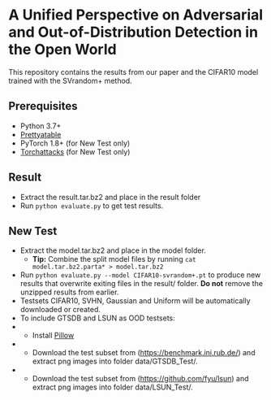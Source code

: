 #  A Unified Perspective on Adversarial and Out-of-Distribution Detection in the Open World

This repository contains the results from our paper and the CIFAR10 model trained with the SVrandom+ method.

## Prerequisites
* Python 3.7+
* [Prettyatable](https://pypi.org/project/prettytable/)
* PyTorch 1.8+ (for New Test only)
* [Torchattacks](https://github.com/Harry24k/adversarial-attacks-pytorch) (for New Test only)


## Result
* Extract the result.tar.bz2 and place in the result folder
* Run `python evaluate.py` to get test results.

## New Test
* Extract the model.tar.bz2 and place in the model folder. 
    * **Tip:** Combine the split model files by running `cat model.tar.bz2.parta* > model.tar.bz2`
* Run `python evaluate.py --model CIFAR10-svrandom+.pt` to produce new results that overwrite exiting files in the result/ folder. **Do not** remove the unzipped results from earlier.
* Testsets CIFAR10, SVHN, Gaussian and Uniform will be automatically downloaded or created. 
* To include GTSDB and LSUN as OOD testsets:
* * Install [Pillow](https://pillow.readthedocs.io/en/stable/)
* * Download the test subset from (https://benchmark.ini.rub.de/) and extract png images into folder data/GTSDB_Test/. 
* * Download the test subset from (https://github.com/fyu/lsun) and extract png images into folder data/LSUN_Test/.

